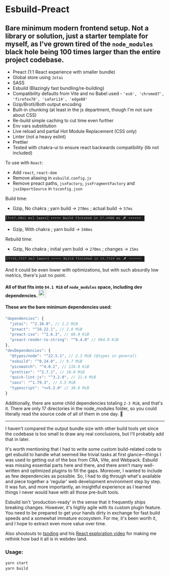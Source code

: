 # Esbuild-Preact

## Bare minimum modern frontend setup. Not a library or solution, just a starter template for myself, as I've grown tired of the `node_modules` black hole being 100 times larger than the entire project codebase.

- Preact (1:1 React experience with smaller bundle)
- Global store using `Jotai`
- SASS
- Esbuild (Blazingly fast bundling/re-building)
- Compatibility defaults from Vite and no Babel used - `'es6', 'chrome87', 'firefox78', 'safari14', 'edge88'`
- Gzip/Brotli/Both output encoding
- Built-in chunking (at least in the js department, though I'm not sure about CSS)
- Re-build simple caching to cut time even further
- Env vars substitution
- Live reload and partial Hot Module Replacement (CSS only)
- Linter (not a heavy eslint)
- Prettier
- Tested with chakra-ui to ensure react backwards compatibility (lib not included)

To use with `React`:
- Add `react`, `react-dom`
- Remove aliasing in `esbuild.config.js`
- Remove preact paths, `jsxFactory`, `jsxFragmentFactory` and `jsxImportSource` in `tsconfig.json`

Build time:
- Gzip, No chakra ; yarn build -> `270ms` ; actual build -> `57ms`

<img src="https://github.com/SanariSan/esbuild-preact/blob/master/etc/1.png?raw=true" width="440" height="18">

- Gzip, With chakra ; yarn build -> `340ms`

Rebuild time:
- Gzip, No chakra ; initial yarn build -> `270ms` ; changes -> `15ms`

<img src="https://github.com/SanariSan/esbuild-preact/blob/master/etc/2.png?raw=true" width="440" height="18">

And it could be even lower with optimizations, but with such absurdly low metrics, there's just no point.

#### All of that fits into `84.1 MiB` of `node_modules` space, including dev dependencies. <img src="https://static-cdn.jtvnw.net/emoticons/v2/305253890/default/light/2.0" width=24 height=24 />

#### These are the bare minimum dependencies used:

```js
"dependencies": {
  "jotai": "^2.10.0", // 1.2 MiB
  "preact": "^10.22.1", // 1.8 MiB
  "preact-iso": "^2.6.3", // 68.0 KiB
  "preact-render-to-string": "^6.4.0" // 964.0 KiB
},
"devDependencies": {
  "@types/node": "^22.5.1", // 2.3 MiB (@types in general)
  "esbuild": "^0.24.0", // 9.7 MiB
  "picomatch": "^4.0.2", // 116.0 KiB
  "prettier": "^2.7.1", // 10.8 MiB
  "quick-lint-js": "^3.2.0", // 11.6 MiB
  "sass": "^1.79.3", // 5.5 MiB
  "typescript": "<=5.2.0" // 38.6 MiB
}
```

Additionally, there are some child dependencies totaling `2-3 MiB`, and that's it. There are only 17 directories in the node_modules folder, so you could literally read the source code of all of them in one day. 👀

---

I haven't compared the output bundle size with other build tools yet since the codebase is too small to draw any real conclusions, but I'll probably add that in later.

It's worth mentioning that I had to write some custom build-related code to get esbuild to handle what seemed like trivial tasks at first glance—things I was used to getting out of the box from CRA, Vite, and Webpack. Esbuild was missing essential parts here and there, and there aren’t many well-written and optimized plugins to fill the gaps. Moreover, I wanted to include as few dependencies as possible. So, I had to dig through what's available and piece together a 'regular' web development environment step by step. It was fun, and more importantly, an insightful experience as I learned things I never would have with all those pre-built tools.

Esbuild isn't 'production-ready' in the sense that it frequently ships breaking changes. However, it's highly agile with its custom plugin feature. You need to be prepared to get your hands dirty in exchange for fast build speeds and a somewhat immature ecosystem. For me, it's been worth it, and I hope to extract even more value over time.

Also shoutouts to [tsoding](https://github.com/tsoding) and his [React exploration video](https://www.youtube.com/watch?v=XAGCULPO_DE) for making me rethink how bad it all is in webdev land.

### Usage:

```sh
yarn start
yarn build
```